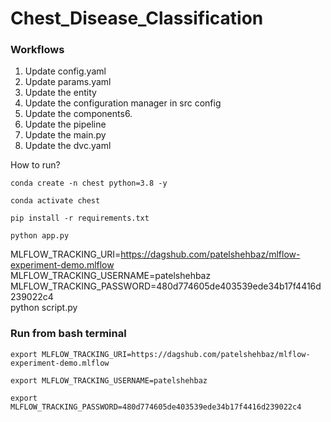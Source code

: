 # Chest_Disease_Classification

### Workflows

1. Update config.yaml
2. Update params.yaml
3. Update the entity
4. Update the configuration manager in src config
5. Update the components6.
6. Update the pipeline
7. Update the main.py
8. Update the dvc.yaml

How to run?

```
conda create -n chest python=3.8 -y
```

```
conda activate chest
```

```
pip install -r requirements.txt
```

```
python app.py
```

MLFLOW_TRACKING_URI=https://dagshub.com/patelshehbaz/mlflow-experiment-demo.mlflow \
MLFLOW_TRACKING_USERNAME=patelshehbaz \
MLFLOW_TRACKING_PASSWORD=480d774605de403539ede34b17f4416d239022c4 \
python script.py

### Run from bash terminal

```
export MLFLOW_TRACKING_URI=https://dagshub.com/patelshehbaz/mlflow-experiment-demo.mlflow
```

```
export MLFLOW_TRACKING_USERNAME=patelshehbaz
```

```
export MLFLOW_TRACKING_PASSWORD=480d774605de403539ede34b17f4416d239022c4
```
